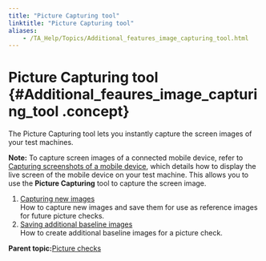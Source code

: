 ```yaml
--- 
title: "Picture Capturing tool"
linktitle: "Picture Capturing tool"
aliases: 
    - /TA_Help/Topics/Additional_features_image_capturing_tool.html
---
```

# Picture Capturing tool {#Additional_feaures_image_capturing_tool .concept}

The Picture Capturing tool lets you instantly capture the screen images of your test machines.

**Note:** To capture screen images of a connected mobile device, refer to [Capturing screenshots of a mobile device](ug_capturing_mobile_screenshot.html), which details how to display the live screen of the mobile device on your test machine. This allows you to use the **Picture Capturing** tool to capture the screen image.

1.  [Capturing new images](../../TA_Help/Topics/Additional_features_image_capturing_tool_capturing_saving.html)  
How to capture new images and save them for use as reference images for future picture checks.
2.  [Saving additional baseline images](../../TA_Help/Topics/Additional_features_image_capturing_add_new_baseline.html)  
How to create additional baseline images for a picture check.

**Parent topic:**[Picture checks](../../TA_Help/Topics/Projects_and_tests_picture_check.html)

